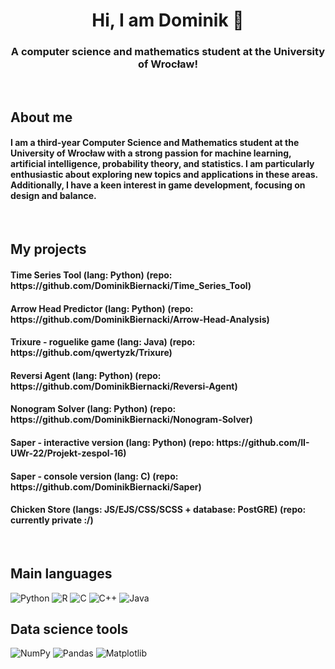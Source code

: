 <h1 align="center">Hi, I am Dominik 👋</h1>
<h3 align="center">A computer science and mathematics student at the University of Wrocław!</h3>

<br>

<h2>About me</h2>
<h4>I am a third-year Computer Science and Mathematics student at the University of Wrocław with a strong passion for machine learning, artificial intelligence, probability theory, and statistics. I am particularly enthusiastic about exploring new topics and applications in these areas. Additionally, I have a keen interest in game development, focusing on design and balance.</h4>

<br>

<h2>My projects</h2>
<p>
  <h4>Time Series Tool (lang: Python) (repo: https://github.com/DominikBiernacki/Time_Series_Tool)</h4>
  <h4>Arrow Head Predictor (lang: Python) (repo: https://github.com/DominikBiernacki/Arrow-Head-Analysis)</h4>
  <h4>Trixure - roguelike game (lang: Java) (repo: https://github.com/qwertyzk/Trixure)</h4>
  <h4>Reversi Agent (lang: Python) (repo: https://github.com/DominikBiernacki/Reversi-Agent)</h4>
  <h4>Nonogram Solver (lang: Python) (repo: https://github.com/DominikBiernacki/Nonogram-Solver)</h4>
  <h4>Saper - interactive version (lang: Python) (repo: https://github.com/II-UWr-22/Projekt-zespol-16)</h4>
  <h4>Saper - console version (lang: C) (repo: https://github.com/DominikBiernacki/Saper)</h4>
  <h4>Chicken Store (langs: JS/EJS/CSS/SCSS + database: PostGRE) (repo: currently private :/)</h4>
</p>

<br>

<h2>Main languages</h2>

![Python](https://img.shields.io/badge/Python-14354C?&logo=python&logoColor=white)
![R](https://img.shields.io/badge/R-276DC3?&logo=r&logoColor=white)
![C](https://img.shields.io/badge/C-00599C?logo=c&logoColor=white)
![C++](https://img.shields.io/badge/c++-%2300599C.svg?&logo=c%2B%2B&logoColor=white)
![Java](https://img.shields.io/badge/Java-%23ED8B00.svg?logo=openjdk&logoColor=white)

<h2>Data science tools</h2>

![NumPy](https://img.shields.io/badge/NumPy-4DABCF?logo=numpy&logoColor=fff)
![Pandas](https://img.shields.io/badge/Pandas-150458?logo=pandas&logoColor=fff)
![Matplotlib](https://custom-icon-badges.demolab.com/badge/Matplotlib-71D291?logo=matplotlib&logoColor=fff)



